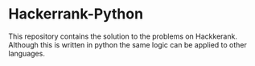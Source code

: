 # Hackerrank-Python
This repository contains the solution to the problems on Hackkerank.
Although this is written in python the same logic can be applied to other languages.

